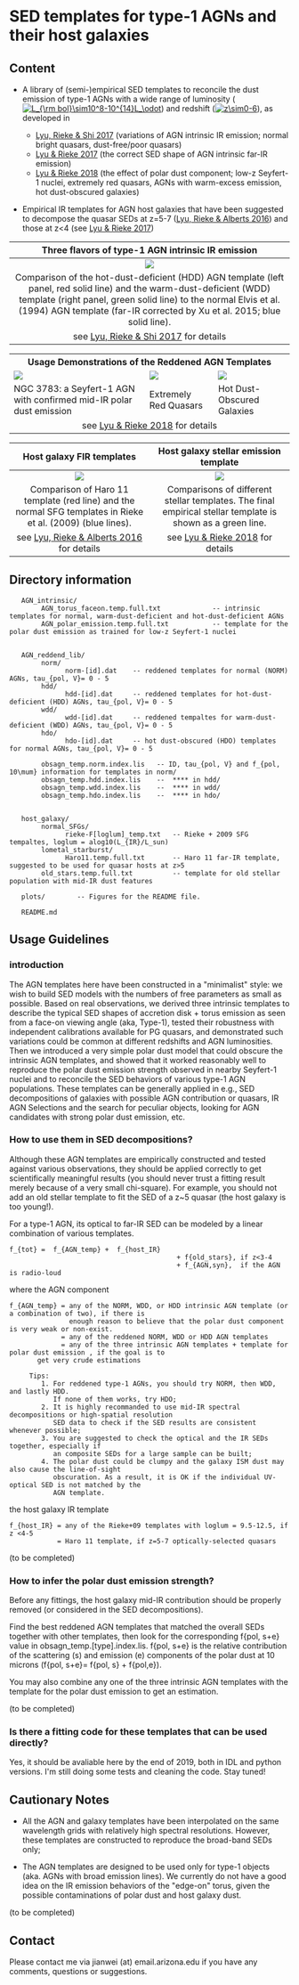 # SED templates for type-1 AGNs and their host galaxies

## Content

* A library of (semi-)empirical SED templates to reconcile the dust emission of type-1 AGNs with a wide range of luminosity (<a href="https://www.codecogs.com/eqnedit.php?latex=L_{\rm&space;bol}\sim10^8-10^{14}L_\odot" target="_blank"><img src="https://latex.codecogs.com/gif.latex?L_{\rm&space;bol}\sim10^8-10^{14}L_\odot" title="L_{\rm bol}\sim10^8-10^{14}L_\odot" /></a>) and redshift (<a href="https://www.codecogs.com/eqnedit.php?latex=z\sim0-6" target="_blank"><img src="https://latex.codecogs.com/gif.latex?z\sim0-6" title="z\sim0-6" /></a>), as developed in 
  * [Lyu, Rieke & Shi 2017](http://adsabs.harvard.edu/abs/2017ApJ...835..257L) (variations of AGN intrinsic IR emission; normal bright quasars, dust-free/poor quasars)
  * [Lyu & Rieke 2017](http://adsabs.harvard.edu/abs/2017ApJ...841...76L) (the correct SED shape of AGN intrinsic far-IR emission)
  * [Lyu & Rieke 2018](https://arxiv.org/abs/) (the effect of polar dust component; low-z Seyfert-1 nuclei, extremely red quasars, AGNs with warm-excess emission, hot dust-obscured galaxies)

* Empirical IR templates for AGN host galaxies that have been suggested to decompose the quasar SEDs at z=5-7 ([Lyu, Rieke & Alberts 2016](http://adsabs.harvard.edu/abs/2016ApJ...816...85L)) and those at z<4 (see [Lyu & Rieke 2017](http://adsabs.harvard.edu/abs/2017ApJ...841...76L))

Three flavors of type-1 AGN intrinsic IR emission|
:--------------------------------------------:|
![](https://github.com/karlan/AGN_templates/raw/master/plots/AGN_intrinsic_template.png)|
Comparison of the hot-dust-deficient (HDD) AGN template (left panel, red solid line) and the warm-dust-deficient (WDD) template (right panel, green solid line) to the normal Elvis et al. (1994) AGN template (far-IR corrected by Xu et al. 2015; blue solid line).|
see [Lyu, Rieke & Shi 2017](http://adsabs.harvard.edu/abs/2017ApJ...835..257L) for details|


<table>
<tr>
<th colspan="3" align="center"> Usage Demonstrations of the Reddened AGN Templates </th>   
</tr>
<tr>
<td> <img src="https://github.com/karlan/AGN_templates/raw/master/plots/NGC3783.png" /> </td> 
<td> <img src="https://github.com/karlan/AGN_templates/raw/master/plots/ERQ.png" /> </td> 
<td> <img src="https://github.com/karlan/AGN_templates/raw/master/plots/HotDOG.png" /> </td> 
</tr>
<tr>
  <td> NGC 3783: a Seyfert-1 AGN with confirmed mid-IR polar dust emission </td>
  <td>  Extremely Red Quasars  </td>
  <td> Hot Dust-Obscured Galaxies </td>
  </tr>
<td colspan="3" align="center"> see  <a href="https://arxiv.org/abs/" rel="nofollow">Lyu &amp; Rieke 2018</a> for details  </td>
</table>






Host galaxy FIR templates                                                     |   Host galaxy stellar emission template
:----------------------------------------------------------------------------:|:-----------------------------------------------------------------------------------:
![](https://github.com/karlan/AGN_templates/raw/master/plots/galaxy_fir.png)  |  ![](https://github.com/karlan/AGN_templates/raw/master/plots/stellar_template.png)
Comparison of Haro 11 template (red line) and the normal SFG templates in Rieke et al. (2009) (blue lines). | Comparisons of different stellar templates. The final empirical stellar template is shown as a green line.
| see [Lyu, Rieke & Alberts 2016](http://adsabs.harvard.edu/abs/2016ApJ...816...85L) for details |  see [Lyu & Rieke 2018](https://arxiv.org/abs/) for details 

## Directory information

       AGN_intrinsic/
            AGN_torus_faceon.temp.full.txt             -- intrinsic templates for normal, warm-dust-deficient and hot-dust-deficient AGNs
            AGN_polar_emission.temp.full.txt           -- template for the polar dust emission as trained for low-z Seyfert-1 nuclei
             
    
       AGN_reddend_lib/  
            norm/  
                  norm-[id].dat    -- reddened templates for normal (NORM) AGNs, tau_{pol, V}= 0 - 5
            hdd/  
                  hdd-[id].dat     -- reddened templates for hot-dust-deficient (HDD) AGNs, tau_{pol, V}= 0 - 5
            wdd/
                  wdd-[id].dat     -- reddened tempaltes for warm-dust-deficient (WDD) AGNs, tau_{pol, V}= 0 - 5
            hdo/  
                  hdo-[id].dat     -- hot dust-obscured (HDO) templates for normal AGNs, tau_{pol, V}= 0 - 5

            obsagn_temp.norm.index.lis   -- ID, tau_{pol, V} and f_{pol, 10\mum} information for templates in norm/
            obsagn_temp.hdd.index.lis    --  **** in hdd/           
            obsagn_temp.wdd.index.lis    --  **** in wdd/
            obsagn_temp.hdo.index.lis    --  **** in hdo/
             
    
       host_galaxy/  
            normal_SFGs/  
                  rieke-F[loglum]_temp.txt   -- Rieke + 2009 SFG tempaltes, loglum = alog10(L_{IR}/L_sun)
            lometal_starburst/  
                  Haro11.temp.full.txt       -- Haro 11 far-IR template, suggested to be used for quasar hosts at z>5
            old_stars.temp.full.txt          -- template for old stellar population with mid-IR dust features
    
       plots/        -- Figures for the README file.
    
       README.md

## Usage Guidelines
### introduction
The AGN templates here have been constructed in a "minimalist" style: we wish
to build SED models with the numbers of free parameters as small as possible.
Based on real observations, we derived three intrinsic templates to describe
the typical SED shapes of accretion disk + torus emission as seen from a
face-on viewing angle (aka, Type-1), tested their robustness with independent
calibrations available for PG quasars, and demonstrated such variations could
be common at different redshifts and AGN luminosities. Then we introduced a
very simple polar dust model that could obscure the intrinsic AGN templates,
and showed that it worked reasonably well to reproduce the polar dust emission
strength observed in nearby Seyfert-1 nuclei and to reconcile the SED behaviors
of various type-1 AGN populations. These templates can be generally applied in
e.g.,  SED decompositions of galaxies with possible AGN contribution or
quasars, IR AGN Selections and the search for peculiar objects, looking for AGN
candidates with strong polar dust emission, etc.
    

### How to use them in SED decompositions? 
Although these AGN templates are empirically constructed and tested
against various observations, they should be applied correctly to get
scientifically meaningful results (you should never trust a fitting result merely
because of a very small chi-square). For example, you should not add an old
stellar template to fit the SED of a z~5 quasar (the host galaxy is too
young!).
    
For a type-1 AGN, its optical to far-IR SED can be modeled by a linear combination of various templates.

    f_{tot} =  f_{AGN_temp} +  f_{host_IR}  
                                              + f{old_stars}, if z<3-4  
                                              + f_{AGN,syn},  if the AGN is radio-loud

where the AGN component
   
    f_{AGN_temp} = any of the NORM, WDD, or HDD intrinsic AGN template (or a combination of two), if there is 
                   enough reason to believe that the polar dust component is very weak or non-exist.
                 = any of the reddened NORM, WDD or HDD AGN templates
                 = any of the three intrinsic AGN templates + template for polar dust emission , if the goal is to 
		   get very crude estimations

		 Tips:
		    1. For reddened type-1 AGNs, you should try NORM, then WDD, and lastly HDD. 
		       If none of them works, try HDO;
		    2. It is highly recommanded to use mid-IR spectral decompositions or high-spatial resolution
		       SED data to check if the SED results are consistent whenever possible;
		    3. You are suggested to check the optical and the IR SEDs together, especially if
		       an composite SEDs for a large sample can be built;
		    4. The polar dust could be clumpy and the galaxy ISM dust may also cause the line-of-sight
		       obscuration. As a result, it is OK if the individual UV-optical SED is not matched by the 
		       AGN template.


the host galaxy IR template
   
    f_{host_IR} = any of the Rieke+09 templates with loglum = 9.5-12.5, if z <4-5
                = Haro 11 template, if z=5-7 optically-selected quasars
		

(to be completed)

### How to infer the polar dust emission strength?

Before any fittings, the host galaxy mid-IR contribution should be properly
removed (or considered in the SED decompositions).

Find the best reddened AGN templates that matched the overall SEDs together
with other templates, then look for the corresponding f{pol, s+e} value in
obsagn_temp.[type].index.lis. f{pol, s+e} is the relative contribution of the
scattering (s) and emission (e) components of the polar dust at 10 microns
(f{pol, s+e}= f{pol, s} + f{pol,e}).

You may also combine any one of the three intrinsic AGN templates with the
template for the polar dust emission to get an estimation.

(to be completed)

### Is there a fitting code for these templates that can be used directly?

Yes, it should be avaliable here by the end of 2019, both in IDL and python
versions.  I'm still doing some tests and cleaning the code. Stay tuned!

## Cautionary Notes
 * All the AGN and galaxy templates have been interpolated on the same
   wavelength grids with relatively high spectral resolutions. However, these
   templates are constructed to reproduce the broad-band SEDs only;

 * The AGN templates are designed to be used only for type-1 objects (aka. AGNs
   with broad emission lines). We currently do not have a good idea on the IR
   emission behaviors of the "edge-on" torus, given the possible contaminations
   of polar dust and host galaxy dust.

(to be completed)

## Contact 

  Please contact me via jianwei (at) email.arizona.edu if you have any comments, 
  questions or suggestions. 
